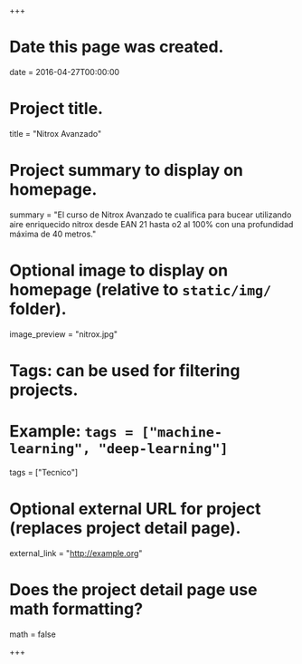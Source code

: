 +++
# Date this page was created.
date = 2016-04-27T00:00:00

# Project title.
title = "Nitrox Avanzado"

# Project summary to display on homepage.
summary = "El curso de Nitrox Avanzado te cualifica para bucear utilizando aire enriquecido nitrox desde EAN 21 hasta o2 al 100% con una profundidad máxima de 40 metros."

# Optional image to display on homepage (relative to `static/img/` folder).
image_preview = "nitrox.jpg"

# Tags: can be used for filtering projects.
# Example: `tags = ["machine-learning", "deep-learning"]`
tags = ["Tecnico"]

# Optional external URL for project (replaces project detail page).
external_link = "http://example.org"

# Does the project detail page use math formatting?
math = false

+++

